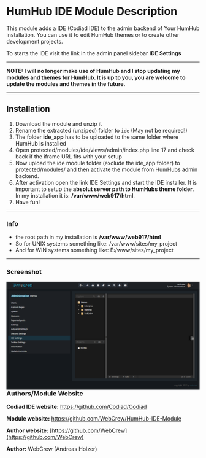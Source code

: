 # HumHub IDE Module Description

This module adds a IDE (Codiad IDE) to the admin backend of Your HumHub installation.  You can use it to edit HumHub themes or to create other development projects. 

To starts the IDE visit the link in the admin panel sidebar **IDE Settings**


***

**NOTE: I will no longer make use of HumHub and I stop updating my modules and themes for HumHub. It is up to you, you are welcome to update the modules and themes in the future.**

***



## Installation
1. Download the module and unzip it
2. Rename the extracted (unziped) folder to ```ide``` (May not be required!)
3. The folder **ide_app** has to be uploaded to the same folder where HumHub is installed
4. Open protected/modules/ide/views/admin/index.php line 17 and check back if the iframe URL fits with your setup
5. Now upload the ide module folder (exclude the ide_app folder) to protected/modules/ and then activate the module from HumHubs admin backend.
6. After activation open the link IDE Settings and start the IDE installer. It is important to setup the **absolut server path to HumHubs theme folder**. In my installation it is: **/var/www/web917/html**. 
7. Have fun!

***

### Info
-  the root path in my installation is **/var/www/web917/html**
-  So for UNIX systems something like: /var/www/sites/my_project
-  And for WIN systems something like: E:/www/sites/my_project

***

### Screenshot


<a href="http://todgmbh.de">
    <img src="https://github.com/WebCrew/HumHub-Ide-Module/blob/master/ide2.png?raw=true" alt="IDE Screenshot"
         title="HumHub IDE Module" align="left" />
</a>

***







### Authors/Module Website

__Codiad IDE website:__ <https://github.com/Codiad/Codiad>

__Module website:__ <https://github.com/WebCrew/HumHub-IDE-Module>  

__Author website:__ [https://github.com/WebCrew](https://github.com/WebCrew)  

__Author:__ WebCrew (Andreas Holzer)


